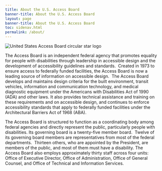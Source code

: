 ```yaml
---
title: About the U.S. Access Board
banner-title: About the U.S. Access Board
layout: page
banner-title: About the U.S. Access Board
toc: sidenav.html
permalink: /about/
---
```



<img src="{{site.baseurl}}/images/usab-seal.svg" class="float-right maxw-card-lg padding-left-2 padding-bottom-2" alt="United States Access Board circular star logo" />

The Access Board is an independent federal agency that promotes equality for people with disabilities through leadership in accessible design and the development of accessibility guidelines and standards.&nbsp;
Created in 1973 to ensure access to federally funded facilities, the Access Board is now a leading source of information on accessible design.&nbsp;
The Access Board develops and maintains design criteria for the built environment, transit vehicles, information and communication technology, and medical diagnostic equipment under the Americans with Disabilities Act of 1990 (ADA) and other laws.  It also provides technical assistance and training on these requirements and on accessible design, and continues to enforce accessibility standards that apply to federally funded facilities under the Architectural Barriers Act of 1968 (ABA).

The Access Board is structured to function as a coordinating body among federal agencies and directly represent the public, particularly people with disabilities. Its governing board is a twenty-five member board.&nbsp;
Twelve of its governing board members are representatives from most of the federal departments.&nbsp;
Thirteen others, who are appointed by the President, are members of the public, and most of them must have a disability. The Access Board also employs approximately thirty staff across four units: Office of Executive Director, Office of Administration, Office of General Counsel, and Office of Technical and Information Services. 
